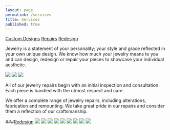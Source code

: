```yaml
---
layout: page
permalink: /services
title: Services
published: true
---
```


[Custom Designs](#custom)
[Repairs](#repairs)
[Redesign](#redesign)

Jewelry is a statement of your personality; your style and grace reflected in your own unique design. We know how much your jewelry means to you and can design, redesign or repair your pieces to showcase your individual aesthetic.

[](custom)
![](/images/custom.02.jpg)
![](/images/custom.04.jpg)
![](/images/custom.06.jpg)

[](repairs)
All of our jewelry repairs begin with an initial inspection and consultation. Each piece is handled with the utmost respect and care.

We offer a complete range of jewelry repairs, including alterations, fabrication and remounting. We take great pride in our repairs and consider them a reflection of our craftsmanship.

###[Redesign](redesign)
![](/images/redesign.01.jpg)
![](/images/redesign.02.jpg)
![](/images/redesign.03.jpg)
![](/images/redesign.04.jpg)
![](/images/redesign.06.jpg)
![](/images/redesign.07.jpg)
![](/images/redesign.08.jpg)
![](/images/redesign.09.jpg)
![](/images/redesign.10.jpg)

